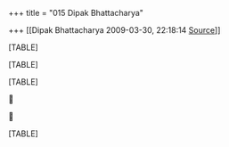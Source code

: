+++
title = "015 Dipak Bhattacharya"

+++
[[Dipak Bhattacharya	2009-03-30, 22:18:14 [Source](https://groups.google.com/g/bvparishat/c/ndM3ri0Fp48)]]



[TABLE]

[TABLE]

[TABLE]





[TABLE]

